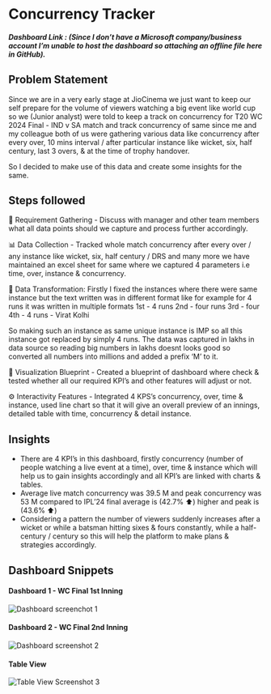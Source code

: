 # Concurrency Tracker

##### Dashboard Link : (Since I don’t have a Microsoft company/business account I’m unable to host the dashboard so attaching an offline file here in GitHub). 

## Problem Statement

Since we are in a very early stage at JioCinema we just want to keep our self prepare for the volume of viewers watching a big event like world cup so we (Junior analyst) were told to keep a track on concurrency for T20 WC 2024 Final - IND v SA match and track concurrency of same since me and my colleague both of us were gathering various data like concurrency after every over, 10 mins interval / after particular instance like wicket, six, half century, last 3 overs, & at the time of trophy handover.

So I decided to make use of this data and create some insights for the same.

## Steps followed

📅 Requirement Gathering - Discuss with manager and other team members what all data points should we capture and process further accordingly.

📊 Data Collection - Tracked whole match concurrency after every over / any instance like wicket, six, half century / DRS and many more we have maintained an excel sheet for same where we captured 4 parameters i.e time, over, instance & concurrency.

🔄 Data Transformation: Firstly I fixed the instances where there were same instance but the text written was in different format like for example for 4 runs it was written in multiple formats 
1st - 4 runs
2nd - four runs
3rd - four
4th - 4 runs - Virat Kolhi

So making such an instance as same unique instance is IMP so all this instance got replaced by simply 4 runs.
The data was captured in lakhs in data source so reading big numbers in lakhs doesnt looks good so converted all numbers into millions and added a prefix ‘M’ to it.

🎨 Visualization Blueprint - Created a blueprint of dashboard where check & tested whether all our required KPI’s and other features will adjust or not.

⚙️ Interactivity Features - Integrated 4 KPS’s concurrency, over, time  & instance, used line chart so that it will give an overall preview of an innings, detailed table with time, concurrency & detail instance.

## Insights

- There are 4 KPI’s in this dashboard, firstly concurrency (number of people watching a live event at a time), over, time & instance which will help us to gain insights accordingly and all KPI’s are linked with charts & tables.
- Average live match concurrency was 39.5 M and peak concurrency was 53 M compared to IPL’24 final average is (42.7% ⬆️) higher and peak is (43.6% ⬆️)
- Considering a pattern the number of viewers suddenly increases after a wicket or while a batsman hitting sixes & fours constantly, while a half-century / century so this will help the platform to make plans & strategies accordingly.


## Dashboard Snippets

#### Dashboard 1 - WC Final 1st Inning
![Dashboard screenchot 1](https://github.com/user-attachments/assets/3474c86e-c3fb-4d78-9ee8-128f30ee6a7e)

#### Dashboard 2 - WC Final 2nd Inning
![Dashboard screenshot 2](https://github.com/user-attachments/assets/4da492f4-fe58-4ac0-b606-63799b4d0893)

#### Table View
![Table View Screenshot 3](https://github.com/user-attachments/assets/dc8bc8d3-e9f3-4ec2-83c3-6fadeac4cc00)
